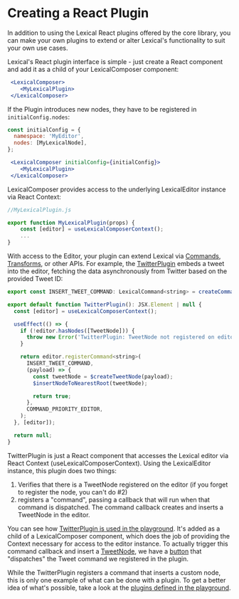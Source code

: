 # Creating a React Plugin

In addition to using the Lexical React plugins offered by the core library, you can make your own plugins to extend or alter Lexical's functionality to suit your own use cases.

Lexical's React plugin interface is simple - just create a React component and add it as a child of your LexicalComposer component:

```jsx
 <LexicalComposer>
    <MyLexicalPlugin>
 </LexicalComposer>
```

If the Plugin introduces new nodes, they have to be registered in `initialConfig.nodes`:

```js
const initialConfig = {
  namespace: 'MyEditor',
  nodes: [MyLexicalNode],
};
```

```jsx
 <LexicalComposer initialConfig={initialConfig}>
    <MyLexicalPlugin>
 </LexicalComposer>
```

LexicalComposer provides access to the underlying LexicalEditor instance via React Context:

```jsx
//MyLexicalPlugin.js

export function MyLexicalPlugin(props) {
    const [editor] = useLexicalComposerContext();
    ...
}
```

With access to the Editor, your plugin can extend Lexical via [Commands](https://lexical.dev/docs/concepts/commands), [Transforms](https://lexical.dev/docs/concepts/transforms), or other APIs. For example, the [TwitterPlugin](https://github.com/facebook/lexical/blob/0775ab929e65723433626fa8c25900941e7f232f/packages/lexical-playground/src/plugins/TwitterPlugin/index.ts#L18) embeds a tweet into the editor, fetching the data asynchronously from Twitter based on the provided Tweet ID:

```jsx
export const INSERT_TWEET_COMMAND: LexicalCommand<string> = createCommand();

export default function TwitterPlugin(): JSX.Element | null {
  const [editor] = useLexicalComposerContext();

  useEffect(() => {
    if (!editor.hasNodes([TweetNode])) {
      throw new Error('TwitterPlugin: TweetNode not registered on editor (initialConfig.nodes)');
    }

    return editor.registerCommand<string>(
      INSERT_TWEET_COMMAND,
      (payload) => {
        const tweetNode = $createTweetNode(payload);
        $insertNodeToNearestRoot(tweetNode);

        return true;
      },
      COMMAND_PRIORITY_EDITOR,
    );
  }, [editor]);

  return null;
}
```

TwitterPlugin is just a React component that accesses the Lexical editor via React Context (useLexicalComposerContext). Using the LexicalEditor instance, this plugin does two things:

1. Verifies that there is a TweetNode registered on the editor (if you forget to register the node, you can't do #2)
2. registers a "command", passing a callback that will run when that command is dispatched. The command callback creates and inserts a TweetNode in the editor.

You can see how [TwitterPlugin is used in the playground](https://github.com/facebook/lexical/blob/0775ab929e65723433626fa8c25900941e7f232f/packages/lexical-playground/src/Editor.tsx#L137). It's added as a child of a LexicalComposer component, which does the job of providing the Context necessary for access to the editor instance. To actually trigger this command callback and insert a [TweetNode](https://github.com/facebook/lexical/blob/b0fa38615c03f1c4fc7c8c5ea26412b723770e55/packages/lexical-playground/src/nodes/TweetNode.tsx#L212), we have a [button](https://github.com/facebook/lexical/blob/b0fa38615c03f1c4fc7c8c5ea26412b723770e55/packages/lexical-playground/src/plugins/ToolbarPlugin.tsx#L534) that "dispatches" the Tweet command we registered in the plugin.

While the TwitterPlugin registers a command that inserts a custom node, this is only one example of what can be done with a plugin. To get a better idea of what's possible, take a look at the [plugins defined in the playground](https://github.com/facebook/lexical/tree/main/packages/lexical-playground/src/plugins).

